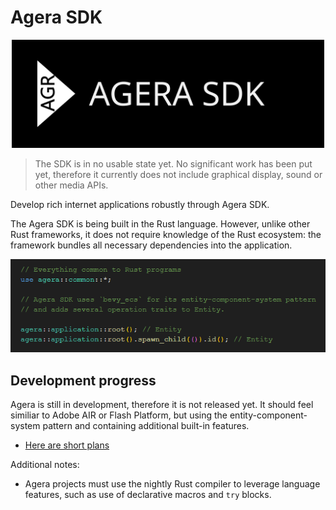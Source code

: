 # Agera SDK

<p align="center">

<img src="./assets/logo.svg" width="500">

</p>

> The SDK is in no usable state yet. No significant work has been put yet, therefore it currently does not include graphical display, sound or other media APIs.

Develop rich internet applications robustly through Agera SDK.

The Agera SDK is being built in the Rust language. However, unlike other Rust frameworks, it does not require knowledge of the Rust ecosystem: the framework bundles all necessary dependencies into the application.

<p align="center">

<img src="./assets/intro-code.png">

</p>

## Development progress

Agera is still in development, therefore it is not released yet. It should feel similiar to Adobe AIR or Flash Platform, but using the entity-component-system pattern and containing additional built-in features.

- [Here are short plans](docs/plans.md)

Additional notes:

- Agera projects must use the nightly Rust compiler to leverage language features, such as use of declarative macros and `try` blocks.
